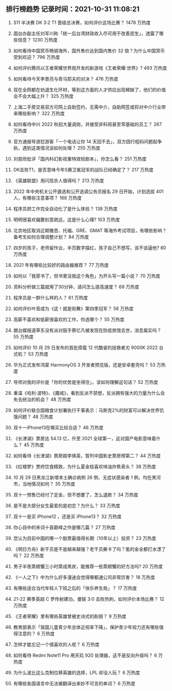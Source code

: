 
## 排行榜趋势 记录时间：2021-10-31 11:08:21
  
  1. S11 半决赛 DK 3:2 T1 晋级总决赛，如何评价这场比赛？ 1478 万热度
    
  2. 国台办副主任刘军川称「统一后台湾财政收入尽可用于改善民生」，透露了哪些信息？ 1230 万热度
    
  3. 如何看待中国冥币畅销海外，国外售价达到国内售价 32 倍？为什么中国冥币受到欢迎？ 796 万热度
    
  4. 如何评价腾讯以王者荣耀世界观开发的新游戏《王者荣耀·世界》? 493 万热度
    
  5. 如何看待今天李景亮与奇马耶夫的对决？ 476 万热度
    
  6. 现在全网都在劝退生化环材，等到这方面的人才供应出现稀缺了，他们的价值会不会大幅上升？ 325 万热度
    
  7. 上海二手房交易双方可网上自助签约，无需中介，自助网签或将对中介行业带来哪些影响？ 322 万热度
    
  8. 如何看待中兴 2022 秋招大量调岗，并接受非科班甚至零基础的员工？ 267 万热度
    
  9. 官方通报导游怼游客「一个电话让你 14 天回不去」，双方因行程码问题起争执，遇到这类情况该如何处理？ 255 万热度
    
  10. 刘慈欣批评「国内科幻影视重特效轻剧本」，你怎么看？ 251 万热度
    
  11. DK击败T1，是否意味今年S赛卫冕冠军的战队已经确定了？ 217 万热度
    
  12. 《英雄联盟》用闪现杀人值得吗？ 213 万热度
    
  13. 2022 年中央机关公开遴选和公开选调公务员报名 29 日开始，计划选拔 401 人，有哪些注意事项？ 168 万热度
    
  14. 程序员把工作完全自动化了是什么体验？ 138 万热度
    
  15. 明明很喜欢偏要刻意疏远，这是什么心理? 103 万热度
    
  16. 北京地区取消近期雅思、托福、GRE、GMAT 等海外考试项目，有哪些影响？备考生如何合理调整计划？ 84 万热度
    
  17. 四岁的孩子，老师留作业，半页数字描红，孩子自己不想写，该不该逼他? 80 万热度
    
  18. 2021 年有哪些比较好的路由器推荐？ 77 万热度
    
  19. 如何以「我穿书了，但书里没我这个角色」为开头写一篇小说？ 70 万热度
    
  20. 资料分析做三篇就用了30分钟，请问怎么提高速度？ 69 万热度
    
  21. 程序员是一群什么样的人？ 61 万热度
    
  22. 如何评价叶音成为《这！就是街舞》第四季冠军？ 58 万热度
    
  23. 高薪不喜欢和低薪很喜欢的工作，你选哪个？ 55 万热度
    
  24. 据台媒报道草东没有派对鼓手蔡忆凡被发现在防疫旅馆去世，消息属实吗？ 55 万热度
    
  25. 如何评价 10 月 29 日发布的首批搭载 12 代酷睿的拯救者刃 9000K 2022 台式机？ 53 万热度
    
  26. 华为正式发布鸿蒙 HarmonyOS 3 开发者预览版，还是安卓套壳吗？ 53 万热度
    
  27. 导师对我的评价是「你的优势是坐得住」，该如何理解这句话？ 52 万热度
    
  28. 重温《哈利·波特》、《魔戒》，看到反派不禁想，反派拥有强大的力量为什么会失去统治的机会？ 48 万热度
    
  29. 如何评价联合国粮食计划署执行干事表示：马斯克2%的财富可以解决世界饥饿问题？ 48 万热度
    
  30. 双十一iPhone13在哪买比较合适？ 46 万热度
    
  31. 《长津湖》票房达 54.13 亿，升至 2021 全球第一，这对国产电影意味着什么？ 45 万热度
    
  32. 如何看待《长津湖》票房超李焕英，暂列中国影史票房榜第二？ 44 万热度
    
  33. 《红楼梦》贾府饮食精致，为什么夏金桂喜欢啃油炸焦骨头？ 38 万热度
    
  34. 10 月 29 日黑龙江新增本土确诊病例 26 例、无症状感染者 1 例，均在黑河市，当地情况如何？ 35 万热度
    
  35. 双十一预售已经付了定金，但不想要了，怎么退款？ 34 万热度
    
  36. 是不是大部分女生最爱的是初恋？为什么？ 33 万热度
    
  37. 双十一是买 iPhone12 ，还是买 iPhone13？ 32 万热度
    
  38. 你心目中的宋词十首巅峰之作是哪几篇？ 27 万热度
    
  39. 您认为目前中国的哪一个股票最值得长期（10年以上）投资？ 23 万热度
    
  40. 《明日方舟》新干员是不是越来越强？老干员撕卡了吗？氪的金全都打水漂了吗？ 22 万热度
    
  41. 男子半夜蒸螃蟹三小时蒸成黑炭，能推荐一些蒸螃蟹的好方法吗? 20 万热度
    
  42. 《一人之下》中为什么好多漫迷会觉得哪都通公司非常厉害？ 18 万热度
    
  43. 有哪些适合当代年轻人下班之后的「快乐养生局」？ 17 万热度
    
  44. 21-22 赛季英超 C 罗传射建功，曼联 3:0 击败热刺，如何评价本场比赛？ 12 万热度
    
  45. 《王者荣耀》里有哪些英雄曾被史诗式的削弱？ 9 万热度
    
  46. 教育部表示「我国儿童青少年总体近视率下降」，保护青少年视力还有哪些值得注意的？ 6 万热度
    
  47. 怎样才能忘记一个很喜欢的人呢？ 6 万热度
    
  48. 如何看待 Redmi Note11 Pro 用天玑 920 处理器，这不是反向升级吗？ 6 万热度
    
  49. 为什么波比这么克制位移英雄的选择，LPL 却没人玩？ 6 万热度
    
  50. 有哪些各国语言中无法被翻译出来妙不可言的单词？ 6 万热度
    
